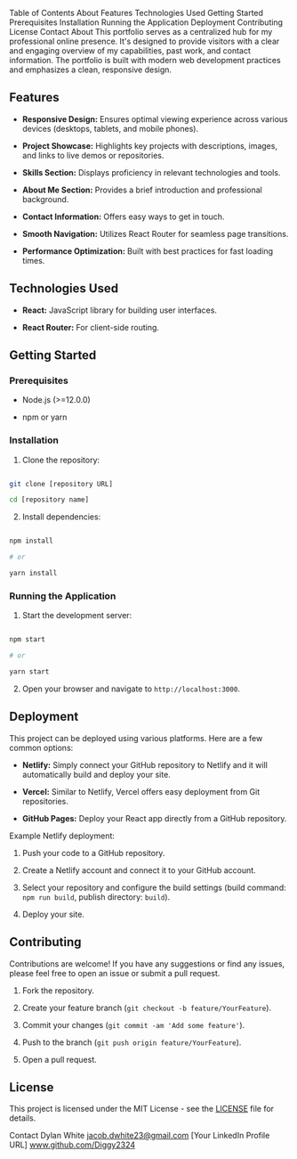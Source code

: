 Table of Contents
About
Features
Technologies Used
Getting Started
Prerequisites
Installation
Running the Application
Deployment
Contributing
License
Contact
About
This portfolio serves as a centralized hub for my professional online presence. It's designed to provide visitors with a clear and engaging overview of my capabilities, past work, and contact information. The portfolio is built with modern web development practices and emphasizes a clean, responsive design.



## Features



- **Responsive Design:** Ensures optimal viewing experience across various devices (desktops, tablets, and mobile phones).

- **Project Showcase:** Highlights key projects with descriptions, images, and links to live demos or repositories.

- **Skills Section:** Displays proficiency in relevant technologies and tools.

- **About Me Section:** Provides a brief introduction and professional background.

- **Contact Information:** Offers easy ways to get in touch.

- **Smooth Navigation:** Utilizes React Router for seamless page transitions.

- **Performance Optimization:** Built with best practices for fast loading times.



## Technologies Used



- **React:** JavaScript library for building user interfaces.

- **React Router:** For client-side routing.



## Getting Started



### Prerequisites



- Node.js (>=12.0.0)

- npm or yarn



### Installation



1. Clone the repository:



```bash

git clone [repository URL]

cd [repository name]

```



2. Install dependencies:



```bash

npm install

# or

yarn install

```



### Running the Application



1. Start the development server:



```bash

npm start

# or

yarn start

```



2. Open your browser and navigate to `http://localhost:3000`.



## Deployment



This project can be deployed using various platforms. Here are a few common options:



- **Netlify:** Simply connect your GitHub repository to Netlify and it will automatically build and deploy your site.

- **Vercel:** Similar to Netlify, Vercel offers easy deployment from Git repositories.

- **GitHub Pages:** Deploy your React app directly from a GitHub repository.



Example Netlify deployment:



1. Push your code to a GitHub repository.

2. Create a Netlify account and connect it to your GitHub account.

3. Select your repository and configure the build settings (build command: `npm run build`, publish directory: `build`).

4. Deploy your site.



## Contributing



Contributions are welcome! If you have any suggestions or find any issues, please feel free to open an issue or submit a pull request.



1. Fork the repository.

2. Create your feature branch (`git checkout -b feature/YourFeature`).

3. Commit your changes (`git commit -am 'Add some feature'`).

4. Push to the branch (`git push origin feature/YourFeature`).

5. Open a pull request.



## License



This project is licensed under the MIT License - see the [LICENSE](LICENSE) file for details.

Contact
Dylan White
jacob.dwhite23@gmail.com
[Your LinkedIn Profile URL]
www.github.com/Diggy2324